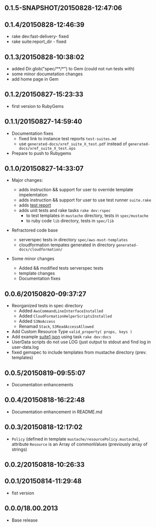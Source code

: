 ## 0.1.5-SNAPSHOT/20150828-12:47:06
## 0.1.4/20150828-12:46:39

- rake dev:fast-delivery- fixed
- rake suite:report_dir - fixed

## 0.1.3/20150828-10:38:02

* added Dir.glob("spec/**/*") to Gem (could not run tests with)
* some minor documetation changes
* add home page in Gem

## 0.1.2/20150827-15:23:33

* first version to RubyGems

## 0.1.1/20150827-14:59:40

* Documentation fixes
  * fixed link to instance test reports `test-suites.md`
  * use `generated-docs/xref_suite_X_test.pdf` instead of
    `generated-docs/xref_suite_X_test.eps`
* Prepare to push to Rubygems

## 0.1.0/20150827-14:33:07

* Major changes:
  * adds instruction && support for user to override template impelemtation
  * adds instruction && support for user to use test runner `suite.rake`
  * adds [test report](generated-docs/test-suites.md)
  * adds unit tests and rake tasks `rake dev:rspec`
    * to test templates in `mustache` directory, tests in `spec/mustache`
    * to ruby code  `lib` directory, tests in `spec/lib`

* Refractored code base
  * serverspec tests in directory `spec/aws-must-templates`
  * cloudformation tempates generated in directory
    `generated-docs/cloudformation/`

* Some minor changes
  * Added && modified tests serverspec tests
  * template changes
  * Documentation fixes

## 0.0.6/20150820-09:37:27

* Reorganized tests in spec directory
  * Added `AwsCommandLineInterfaceInstalled`
  * Added `CloudFormationHelperScriptsInstalled`
  * Added `S3NoAccess`
  * Renamad `Stack`, `S3ReadAccessAllowed`
* Add Custom Resource Type `valid_property( props, keys )`
* Add example [suite1 json](generated-docs/suite1.json) using task `rake dev:docs`
* UserData scripts do not use LOG (just output to stdout and find log in user-data.log
* fixed gemspec to include templates from mustache directory (prev. templates)

## 0.0.5/20150819-09:55:07

* Documentation enhancements

## 0.0.4/20150818-16:22:48

* Documentation enhancement in README.md

## 0.0.3/20150818-12:17:02

* `Policy` (defined in template `mustache/resourcePolicy.mustache`),
  attribute `Resource` is an Array of commonValues (previously array
  of strings)

## 0.0.2/20150818-10:26:33


## 0.0.1/20150814-11:29:48

* fist version


## 0.0.0/18.00.2013

- Base release
